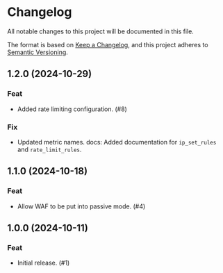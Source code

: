 # Changelog

All notable changes to this project will be documented in this file.

The format is based on [Keep a Changelog](https://keepachangelog.com/en/1.1.0/),
and this project adheres to
[Semantic Versioning](https://semver.org/spec/v2.0.0.html).

## 1.2.0 (2024-10-29)

### Feat

- Added rate limiting configuration. (#8)

### Fix

- Updated metric names.
docs: Added documentation for `ip_set_rules` and `rate_limit_rules`.

## 1.1.0 (2024-10-18)

### Feat

- Allow WAF to be put into passive mode. (#4)

## 1.0.0 (2024-10-11)

### Feat

- Initial release. (#1)
